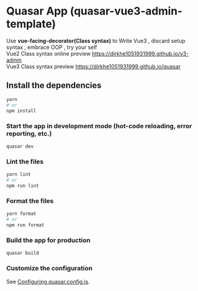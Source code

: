 # Quasar App (quasar-vue3-admin-template)

Use **vue-facing-decorator(Class syntax)** to Write Vue3 , discard setup syntax , embrace OOP , try your self
<br>
Vue2 Class syntax online preview https://dirkhe1051931999.github.io/v3-admin
<br>
Vue3 Class syntax preview https://dirkhe1051931999.github.io/quasar

## Install the dependencies

```bash
yarn
# or
npm install
```

### Start the app in development mode (hot-code reloading, error reporting, etc.)

```bash
quasar dev
```

### Lint the files

```bash
yarn lint
# or
npm run lint
```

### Format the files

```bash
yarn format
# or
npm run format
```

### Build the app for production

```bash
quasar build
```

### Customize the configuration

See [Configuring quasar.config.js](https://v2.quasar.dev/quasar-cli-vite/quasar-config-js).
